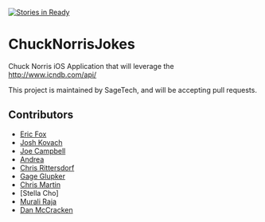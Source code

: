 [![Stories in Ready](https://badge.waffle.io/grcocoaheads/chucknorrisios.png?label=ready&title=Ready)](http://waffle.io/grcocoaheads/chucknorrisios)

ChuckNorrisJokes
================
Chuck Norris iOS Application that will leverage the http://www.icndb.com/api/

This project is maintained by SageTech, and will be accepting pull requests.

## Contributors
- [Eric Fox](https://www.github.com/foxefj)
- [Josh Kovach](https://www.github.com/shekibobo)
- [Joe Campbell](https://github.com/joecampbell)
- [Andrea](https://github.com/ande-)
- [Chris Rittersdorf](https://github.com/manlycode)
- [Gage Glupker](https://github.com/CheckYourGages)
- [Chris Martin](https://github.com/cmartinpilot)
- [Stella Cho]
- [Murali Raja](https://github.com/muraliwho)
- [Dan McCracken](https://www.github.com/mccrackend)
